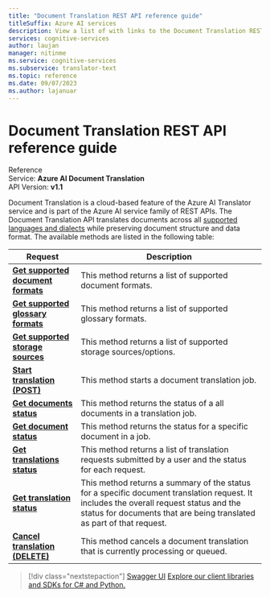 ```yaml
---
title: "Document Translation REST API reference guide"
titleSuffix: Azure AI services
description: View a list of with links to the Document Translation REST APIs.
services: cognitive-services
author: laujan
manager: nitinme
ms.service: cognitive-services
ms.subservice: translator-text
ms.topic: reference
ms.date: 09/07/2023
ms.author: lajanuar
---
```


# Document Translation REST API reference guide

Reference</br>
Service: **Azure AI Document Translation**</br>
API Version: **v1.1**</br>

Document Translation is a cloud-based feature of the Azure AI Translator service and is part of the Azure AI service family of REST APIs. The Document Translation API translates documents across all [supported languages and dialects](../../language-support.md) while preserving document structure and data format. The available methods are listed in the following table:

| Request| Description|
|---------|--------------|
| [**Get supported document formats**](get-supported-document-formats.md)| This method returns a list of supported document formats.|
|[**Get supported glossary formats**](get-supported-glossary-formats.md)|This method returns a list of supported glossary formats.|
|[**Get supported storage sources**](get-supported-storage-sources.md)| This method returns a list of supported storage sources/options.|
|[**Start translation (POST)**](start-translation.md)|This method starts a document translation job. |
|[**Get documents status**](get-documents-status.md)|This method returns the status of a all documents in a translation job.|
|[**Get document status**](get-document-status.md)| This method returns the status for a specific document in a job. |
|[**Get translations status**](get-translations-status.md)| This method returns a list of translation requests submitted by a user and the status for each request.|
|[**Get translation status**](get-translation-status.md) | This method returns a summary of the status for a specific document translation request. It includes the overall request status and the status for documents that are being translated as part of that request.|
|[**Cancel translation (DELETE)**](cancel-translation.md)| This method cancels a document translation that is currently processing or queued. |

> [!div class="nextstepaction"]
> [Swagger UI](https://mtbatchppefrontendapp.azurewebsites.net/swagger/index.html) [Explore our client libraries and SDKs for C# and Python.](../quickstarts/document-translation-sdk.md) 
